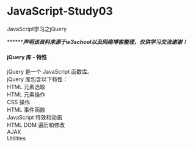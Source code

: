 # JavaScript-Study03
JavaScript学习之jQuery  

***********声明该资料来源于w3school以及网络博客整理，仅供学习交流谢谢！*****  

#### jQuery 库 - 特性  
jQuery 是一个 JavaScript 函数库。  
jQuery 库包含以下特性：  
HTML 元素选取  
HTML 元素操作  
CSS 操作  
HTML 事件函数  
JavaScript 特效和动画  
HTML DOM 遍历和修改  
AJAX  
Utilities  
